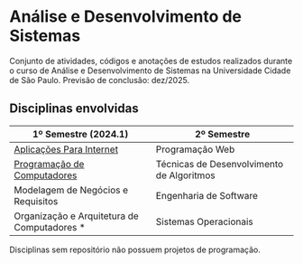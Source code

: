 # Análise e Desenvolvimento de Sistemas
Conjunto de atividades, códigos e anotações de estudos realizados durante o curso de Análise e Desenvolvimento de Sistemas na Universidade Cidade de São Paulo.
Previsão de conclusão: dez/2025.

## Disciplinas envolvidas
| 1º Semestre (2024.1) | 2º Semestre |
|----------------------|-------------|
| [Aplicações Para Internet](https://github.com/sousakai/analise-dev-sis-unicid/tree/master/2024-1/app-web)| Programação Web |
| [Programação de Computadores](https://github.com/sousakai/analise-dev-sis-unicid/tree/master/2024-1/pro-computadores) | Técnicas de Desenvolvimento de Algoritmos |
| Modelagem de Negócios e Requisitos | Engenharia de Software |
| Organização e Arquitetura de Computadores * | Sistemas Operacionais |


Disciplinas sem repositório não possuem projetos de programação.
